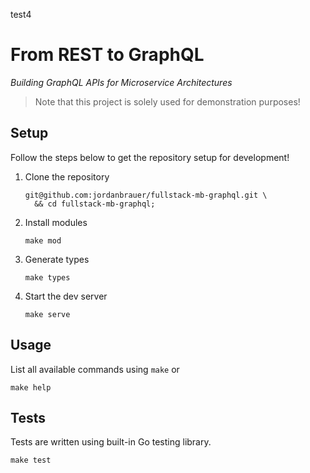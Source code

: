 test4

# From REST to GraphQL

_Building GraphQL APIs for Microservice Architectures_

> Note that this project is solely used for demonstration purposes!

## Setup

Follow the steps below to get the repository setup for development!

1. Clone the repository
   ```shell
   git@github.com:jordanbrauer/fullstack-mb-graphql.git \
     && cd fullstack-mb-graphql;
   ```
1. Install modules
   ```shell
   make mod
   ```
1. Generate types
   ```shell
   make types
   ```
1. Start the dev server
   ```shell
   make serve
   ```

## Usage

List all available commands using `make` or

```shell
make help
```

## Tests

Tests are written using built-in Go testing library.

```
make test
```
